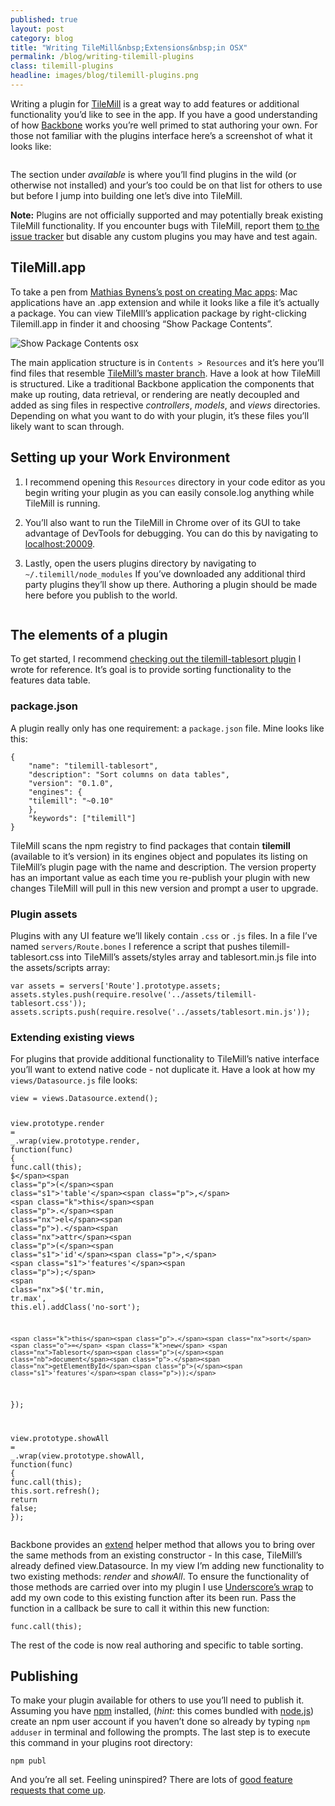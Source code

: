 ```yaml
---
published: true
layout: post
category: blog
title: "Writing TileMill&nbsp;Extensions&nbsp;in OSX"
permalink: /blog/writing-tilemill-plugins
class: tilemill-plugins
headline: images/blog/tilemill-plugins.png
---
```


<p>Writing a plugin for <a href="http://mapbox.com/tilemill">TileMill</a> is a great way to add features or additional functionality you’d like to see in the app. If you have a good understanding of how <a href="http://backbonejs.org">Backbone</a> works you’re well primed to stat authoring your own. For those not familiar with the plugins interface here’s a screenshot of what it looks like:</p>

<p><img src="http://cl.ly/LIVX/screenshot_2012-12-02Screen%20Shot%202012-12-02%20at%205.06.47%20PM.png" alt=""></p>

<p>The section under <em>available</em> is where you’ll find plugins in the wild (or otherwise not installed) and your’s too could be on that list for others to use but before I jump into building one let’s dive into TileMill.</p>

<div class="note">
<strong>Note:</strong> Plugins are not officially supported and may potentially break existing TileMill functionality. If you encounter bugs with TileMill, report them <a href="https://github.com/mapbox/tilemill/issues">to the issue tracker</a> but disable any custom plugins you may have and test again.
</div>

<h2 id="tilemillapp">TileMill.app</h2>

<p>To take a pen from <a href="http://mathiasbynens.be/notes/shell-script-mac-apps">Mathias Bynens’s post on creating Mac apps</a>: Mac applications have an .app extension and while it looks like a file it’s actually a package. You can view TileMIll’s application package by right-clicking Tilemill.app in finder it and choosing “Show Package Contents”.</p>

<p><img src="http://cl.ly/image/431x2V1m3m3g/screenshot_2012-11-05Screen%20Shot%202012-11-05%20at%208.02.40%20PM.png" alt="Show Package Contents osx"></p>

<p>The main application structure is in <code>Contents &gt; Resources</code> and it’s here you’ll find files that resemble <a href="https://github.com/mapbox/tilemill">TileMill’s master branch</a>. Have a look at how TileMill is structured. Like a traditional Backbone application the components that make up routing, data retrieval, or rendering are neatly decoupled and added as sing files in respective <em>controllers</em>, <em>models</em>, and <em>views</em> directories. Depending on what you want to do with your plugin, it’s these files you’ll likely want to scan through.</p>

<h2 id="setting-up-your-work-environment">Setting up your Work Environment</h2>

<ol>
  <li>
    <p>I recommend opening this <code>Resources</code> directory in your code editor as you begin writing your plugin as you can easily console.log anything while TileMill is running.</p>
  </li>
  <li>
    <p>You’ll also want to run the TileMill in Chrome over of its GUI to take advantage of DevTools for debugging. You can do this by navigating to <a href="http://localhost:20009">localhost:20009</a>.<img src="http://cl.ly/image/2l3L00080j1e/screenshot_2012-12-02Screen%20Shot%202012-12-02%20at%201.26.46%20PM.png" alt=""></p>
  </li>
  <li>
    <p>Lastly, open the users plugins directory by navigating to <code>~/.tilemill/node_modules</code> If you’ve downloaded any additional third party plugins they’ll show up there. Authoring a plugin should be made here before you publish to the world.</p>
  </li>
</ol>

<p><img src="http://cl.ly/image/2K0C1Y2x1w3x/screenshot_2012-11-06Screen%20Shot%202012-11-06%20at%209.58.29%20AM.png" alt=""></p>

<h2 id="the-elements-of-a-plugin">The elements of a plugin</h2>

<p>To get started, I recommend <a href="https://github.com/tristen/tilemill-tablesort">checking out the tilemill-tablesort plugin</a> I wrote for reference. It’s goal is to provide sorting functionality to the features data table.</p>

<h3 id="packagejson">package.json</h3>

<p>A plugin really only has one requirement: a <code>package.json</code> file. Mine looks like this:</p>

<div class="highlight"><pre><code class="language-js" data-lang="js"><span class="p">{</span>
    <span class="s2">"name"</span><span class="o">:</span> <span class="s2">"tilemill-tablesort"</span><span class="p">,</span>
    <span class="s2">"description"</span><span class="o">:</span> <span class="s2">"Sort columns on data tables"</span><span class="p">,</span>
    <span class="s2">"version"</span><span class="o">:</span> <span class="s2">"0.1.0"</span><span class="p">,</span>
    <span class="s2">"engines"</span><span class="o">:</span> <span class="p">{</span>
    <span class="s2">"tilemill"</span><span class="o">:</span> <span class="s2">"~0.10"</span>
    <span class="p">},</span>
    <span class="s2">"keywords"</span><span class="o">:</span> <span class="p">[</span><span class="s2">"tilemill"</span><span class="p">]</span>
<span class="p">}</span></code></pre></div>

<p>TileMill scans the npm registry to find packages that contain <strong>tilemill</strong> (available to it’s version) in its engines object and populates its listing on TileMill’s plugin page with the name and description. The version property has an important value as each time you re-publish your plugin with new changes TileMill will pull in this new version and prompt a user to upgrade.</p>

<h3 id="plugin-assets">Plugin assets</h3>

<p>Plugins with any UI feature we’ll likely contain <code>.css</code> or <code>.js</code> files. In a file I’ve named <code>servers/Route.bones</code> I reference a script that pushes tilemill-tablesort.css into TileMill’s assets/styles array and tablesort.min.js file into the assets/scripts array:</p>

<div class="highlight"><pre><code class="language-js" data-lang="js"><span class="kd">var</span> <span class="nx">assets</span> <span class="o">=</span> <span class="nx">servers</span><span class="p">[</span><span class="s1">'Route'</span><span class="p">].</span><span class="nx">prototype</span><span class="p">.</span><span class="nx">assets</span><span class="p">;</span>
<span class="nx">assets</span><span class="p">.</span><span class="nx">styles</span><span class="p">.</span><span class="nx">push</span><span class="p">(</span><span class="nx">require</span><span class="p">.</span><span class="nx">resolve</span><span class="p">(</span><span class="s1">'../assets/tilemill-tablesort.css'</span><span class="p">));</span>
<span class="nx">assets</span><span class="p">.</span><span class="nx">scripts</span><span class="p">.</span><span class="nx">push</span><span class="p">(</span><span class="nx">require</span><span class="p">.</span><span class="nx">resolve</span><span class="p">(</span><span class="s1">'../assets/tablesort.min.js'</span><span class="p">));</span></code></pre></div>

<h3 id="extending-existing-views">Extending existing views</h3>

<p>For plugins that provide additional functionality to TileMill’s native interface you’ll want to extend native code - not duplicate it. Have a look at how my <code>views/Datasource.js</code> file looks:</p>

<div class="highlight"><pre><code class="language-js" data-lang="js"><span class="nx">view</span> <span class="o">=</span> <span class="nx">views</span><span class="p">.</span><span class="nx">Datasource</span><span class="p">.</span><span class="nx">extend</span><span class="p">();</span>

<span class="nx">view</span><span class="p">.</span><span class="nx">prototype</span><span class="p">.</span><span class="nx">render</span> <span class="o">=</span> <span class="nx">_</span><span class="p">.</span><span class="nx">wrap</span><span class="p">(</span><span class="nx">view</span><span class="p">.</span><span class="nx">prototype</span><span class="p">.</span><span class="nx">render</span><span class="p">,</span> <span class="kd">function</span><span class="p">(</span><span class="nx">func</span><span class="p">)</span> <span class="p">{</span>
    <span class="nx">func</span><span class="p">.</span><span class="nx">call</span><span class="p">(</span><span class="k">this</span><span class="p">);</span>
    <span class="nx">$</span><span class="p">(</span><span class="s1">'table'</span><span class="p">,</span> <span class="k">this</span><span class="p">.</span><span class="nx">el</span><span class="p">).</span><span class="nx">attr</span><span class="p">(</span><span class="s1">'id'</span><span class="p">,</span> <span class="s1">'features'</span><span class="p">);</span>
    <span class="nx">$</span><span class="p">(</span><span class="s1">'tr.min, tr.max'</span><span class="p">,</span> <span class="k">this</span><span class="p">.</span><span class="nx">el</span><span class="p">).</span><span class="nx">addClass</span><span class="p">(</span><span class="s1">'no-sort'</span><span class="p">);</span>

    <span class="k">this</span><span class="p">.</span><span class="nx">sort</span> <span class="o">=</span> <span class="k">new</span> <span class="nx">Tablesort</span><span class="p">(</span><span class="nb">document</span><span class="p">.</span><span class="nx">getElementById</span><span class="p">(</span><span class="s1">'features'</span><span class="p">));</span>
<span class="p">});</span>

<span class="nx">view</span><span class="p">.</span><span class="nx">prototype</span><span class="p">.</span><span class="nx">showAll</span> <span class="o">=</span> <span class="nx">_</span><span class="p">.</span><span class="nx">wrap</span><span class="p">(</span><span class="nx">view</span><span class="p">.</span><span class="nx">prototype</span><span class="p">.</span><span class="nx">showAll</span><span class="p">,</span> <span class="kd">function</span><span class="p">(</span><span class="nx">func</span><span class="p">)</span> <span class="p">{</span>
    <span class="nx">func</span><span class="p">.</span><span class="nx">call</span><span class="p">(</span><span class="k">this</span><span class="p">);</span>
    <span class="k">this</span><span class="p">.</span><span class="nx">sort</span><span class="p">.</span><span class="nx">refresh</span><span class="p">();</span>
    <span class="k">return</span> <span class="kc">false</span><span class="p">;</span>
<span class="p">});</span></code></pre></div>

<p>Backbone provides an <a href="http://backbonejs.org/#View-extend">extend</a> helper method that allows you to bring over the same methods from an existing constructor - In this case, TileMill’s already defined view.Datasource. In my view I’m adding new functionality to two existing methods: <em>render</em> and <em>showAll</em>. To ensure the functionality of those methods are carried over into my plugin I use <a href="http://underscorejs.org/#wrap">Underscore’s wrap</a> to add my own code to this existing function after its been run. Pass the function in a callback be sure to call it within this new function:</p>

<div class="highlight"><pre><code class="language-js" data-lang="js"><span class="nx">func</span><span class="p">.</span><span class="nx">call</span><span class="p">(</span><span class="k">this</span><span class="p">);</span></code></pre></div>

<p>The rest of the code is now real authoring and specific to table sorting.</p>

<h2 id="publishing">Publishing</h2>

<p>To make your plugin available for others to use you’ll need to publish it. Assuming you have <a href="npmjs.org">npm</a> installed, (<em>hint:</em> this comes bundled with <a href="http://nodejs.org">node.js</a>) create an npm user account if you haven’t done so already by typing <code>npm adduser</code> in terminal and following the prompts. The last step is to execute this command in your plugins root directory:</p>

<div class="highlight"><pre><code class="language-bash" data-lang="bash">npm publ</code></pre></div>

<p>And you’re all set. Feeling uninspired? There are lots of <a href="https://github.com/mapbox/tilemill/issues?labels=plugins&amp;page=1&amp;state=open">good feature requests that come up</a>.</p>
